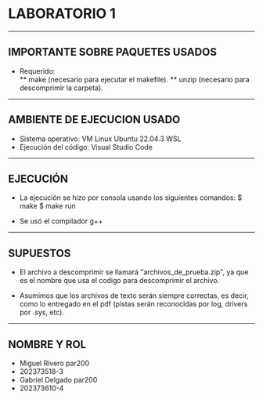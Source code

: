 LABORATORIO 1
=============================================
--------------------------------------------------------------------
IMPORTANTE SOBRE PAQUETES USADOS
--------------------------------------------------------------------
- Requerido:  
            ** make (necesario para ejecutar el makefile).
            ** unzip (necesario para descomprimir la carpeta).
--------------------------------------------------------------------
AMBIENTE DE EJECUCION USADO
--------------------------------------------------------------------
- Sistema operativo: VM Linux Ubuntu 22.04.3 WSL
- Ejecución del código: Visual Studio Code

--------------------------------------------------------------------
EJECUCIÓN
--------------------------------------------------------------------
- La ejecución se hizo por consola usando los siguientes comandos: 
  $ make
  $ make run

- Se usó el compilador g++


--------------------------------------------------------------------
SUPUESTOS
--------------------------------------------------------------------
- El archivo a descomprimir se llamará "archivos_de_prueba.zip", ya
que es el nombre que usa el codigo para descomprimir el archivo.

- Asumimos que los archivos de texto serán siempre correctas, es decir,
como lo entregado en el pdf (pistas serán reconocidas por log, drivers
por .sys, etc).

--------------------------------------------------------------------
NOMBRE Y ROL
--------------------------------------------------------------------
- Miguel Rivero par200
- 202373518-3
- Gabriel Delgado par200
- 202373610-4
